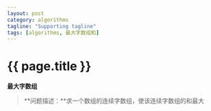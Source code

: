 ```yaml
---
layout: post
category: algorithms
tagline: "Supporting tagline"
tags: [algorithms, 最大字数组和]
---
```


{{ page.title }}
===

**最大字数组**

> **问题描述：**求一个数组的连续字数组，使该连续字数组的和最大  





